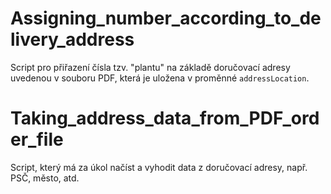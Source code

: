 # Assigning_number_according_to_delivery_address

Script pro přiřazení čísla tzv. "plantu" na základě doručovací adresy uvedenou v souboru PDF, která je uložena v proměnné `addressLocation`.

# Taking_address_data_from_PDF_order_file

Script, který má za úkol načíst a vyhodit data z doručovací adresy, např. PSČ, město, atd.
